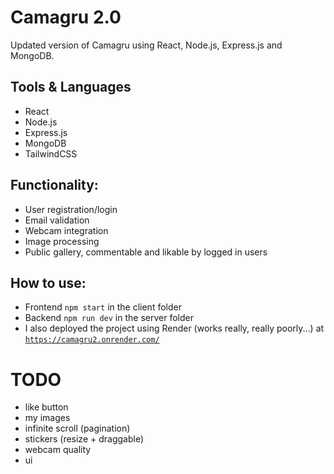# Camagru 2.0
Updated version of Camagru using React, Node.js, Express.js and MongoDB.

## Tools & Languages
* React
* Node.js
* Express.js
* MongoDB
* TailwindCSS


## Functionality:
* User registration/login
* Email validation
* Webcam integration
* Image processing
* Public gallery, commentable and likable by logged in users

<!-- <img src="https://user-images.githubusercontent.com/95418273/224975281-92ec9393-7003-4869-b74d-05ecc81efad4.gif" alt="login intro" width="500" height="400"> -->

## How to use:
* Frontend ```npm start``` in the client folder
* Backend ```npm run dev``` in the server folder
* I also deployed the project using Render (works really, really poorly...) at <a href='https://camagru2.onrender.com/'>```https://camagru2.onrender.com/```</a>

# TODO
* like button
* my images
* infinite scroll (pagination)
* stickers (resize + draggable)
* webcam quality
* ui
